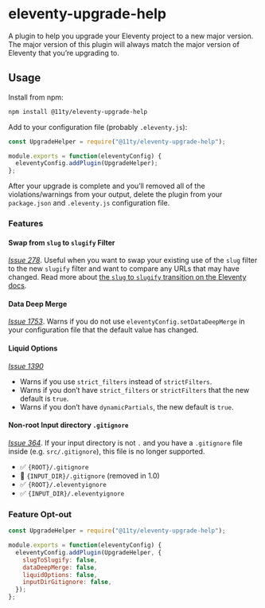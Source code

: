 # eleventy-upgrade-help

A plugin to help you upgrade your Eleventy project to a new major version. The major version of this plugin will always match the major version of Eleventy that you’re upgrading to.

## Usage

Install from npm:

```bash
npm install @11ty/eleventy-upgrade-help
```

Add to your configuration file (probably `.eleventy.js`):

```js
const UpgradeHelper = require("@11ty/eleventy-upgrade-help");

module.exports = function(eleventyConfig) {
  eleventyConfig.addPlugin(UpgradeHelper);
};
```

After your upgrade is complete and you’ll removed all of the violations/warnings from your output, delete the plugin from your `package.json` and `.eleventy.js` configuration file.

### Features

#### Swap from `slug` to `slugify` Filter

[_Issue 278_](https://github.com/11ty/eleventy/issues/278). Useful when you want to swap your existing use of the `slug` filter to the new `slugify` filter and want to compare any URLs that may have changed. Read more about [the `slug` to `slugify` transition on the Eleventy docs](https://www.11ty.dev/docs/filters/slugify/).

#### Data Deep Merge

[_Issue 1753_](https://github.com/11ty/eleventy/issues/1753). Warns if you do not use `eleventyConfig.setDataDeepMerge` in your configuration file that the default value has changed.

#### Liquid Options

[_Issue 1390_](https://github.com/11ty/eleventy/issues/1390)

* Warns if you use `strict_filters` instead of `strictFilters`.
* Warns if you don’t have `strict_filters` or `strictFilters` that the new default is `true`.
* Warns if you don’t have `dynamicPartials`, the new default is `true`.

#### Non-root Input directory `.gitignore`

[_Issue 364_](https://github.com/11ty/eleventy/issues/364). If your input directory is not `.` and you have a `.gitignore` file inside (e.g. `src/.gitignore`), this file is no longer supported.

* ✅ `{ROOT}/.gitignore`
* 🚫 `{INPUT_DIR}/.gitignore` (removed in 1.0)
* ✅ `{ROOT}/.eleventyignore`
* ✅ `{INPUT_DIR}/.eleventyignore`

### Feature Opt-out

```js
const UpgradeHelper = require("@11ty/eleventy-upgrade-help");

module.exports = function(eleventyConfig) {
  eleventyConfig.addPlugin(UpgradeHelper, {
    slugToSlugify: false,
    dataDeepMerge: false,
    liquidOptions: false,
    inputDirGitignore: false,
  });
};
```

<!--
Steps:

1. Check eleventy version of current project to make sure it’s relevant.
2. Run the assigned ruleset specific to your project.
3. Show errors and warnings
4. If no errors or warnings, show a message to remove the plugin.
-->